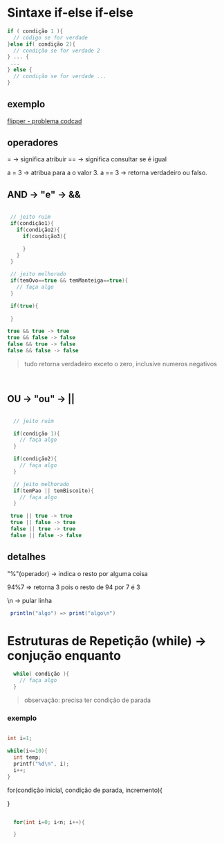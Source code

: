 # Sintaxe if-else if-else

``` c++
if ( condição 1 ){
  // código se for verdade
}else if( condição 2){
  // condição se for verdade 2
} ... {
 ...
} else {
  // condição se for verdade ...
}
```

## exemplo 

[flipper - problema codcad](https://neps.academy/br/course/programacao-basica-(codcad)/lesson/fliper)

## operadores

 = -> significa atribuir
 == -> significa consultar se é igual

 a = 3 -> atribua para a o valor 3.
 a == 3 -> retorna verdadeiro ou falso.

## AND -> "e" -> &&

 ```c++
  
  // jeito ruim
  if(condição1){
    if(condição2){
      if(condição3){

      }
    }
  }

  // jeito melhorado
  if(temOvo==true && temManteiga==true){
    // faça algo
  }

  if(true){
    
  }

 true && true -> true
 true && false -> false
 false && true -> false
 false && false -> false
 ```

  > tudo retorna verdadeiro exceto o zero, inclusive numeros negativos

  <br>

## OU -> "ou" -> ||

```c++

  // jeito ruim

  if(condição 1){
    // faça algo
  }

  if(condição2){
    // faça algo
  }

  // jeito melhorado
  if(temPao || temBiscoito){
    // faça algo
  }

 true || true -> true
 true || false -> true
 false || true -> true
 false || false -> false
 ```

## detalhes 

"%"(operador) -> indica o resto por alguma coisa

 94%7 => retorna 3 pois o resto de 94 por 7 é 3

 \n -> pular linha
 ```java
  println("algo") => print("algo\n")
```

# Estruturas de Repetição (while) -> conjução enquanto

``` c++
  while( condição ){
    // faça algo
  }
```

> observação: precisa ter condição de parada

### exemplo

```c++

int i=1;

while(i<=10){
  int temp;
  printf("%d\n", i);
  i++;
}
```


for(condição inicial, condição de parada, incremento){

}


``` c++

  for(int i=0; i<n; i++){

  }

```
